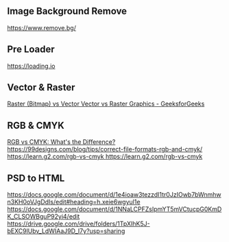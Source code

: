 ## Image Background Remove
https://www.remove.bg/ 


## Pre Loader
https://loading.io

## Vector & Raster
[Raster (Bitmap) vs Vector 
Vector vs Raster Graphics - GeeksforGeeks ](https://vector-conversions.com/vectorizing/raster_vs_vector.html)

## RGB & CMYK
[RGB vs CMYK: What's the Difference?](https://99designs.com/blog/tips/correct-file-formats-rgb-and-cmyk/)https://99designs.com/blog/tips/correct-file-formats-rgb-and-cmyk/
[https://learn.g2.com/rgb-vs-cmyk ](https://learn.g2.com/rgb-vs-cmyk)https://learn.g2.com/rgb-vs-cmyk


## PSD to HTML
https://docs.google.com/document/d/1e4ioaw3tezzdI1tr0JzIOwb7bWnmhwn3KH0oVJgDdIs/edit#heading=h.xeie6wgyul1e
https://docs.google.com/document/d/1NNaLCPFZsIpmYT5mVCtucpG0KmDK_CLSOWBguP92yi4/edit
https://drive.google.com/drive/folders/1TpXIhK5J-bEXC9lUbv_LdWIAaJ9D_I7y?usp=sharing
